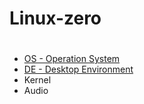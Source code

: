 # Linux-zero
# 
- [OS - Operation System](OS/OS.md)
- [DE - Desktop Environment](DE/DE.md)
- Kernel
- Audio

